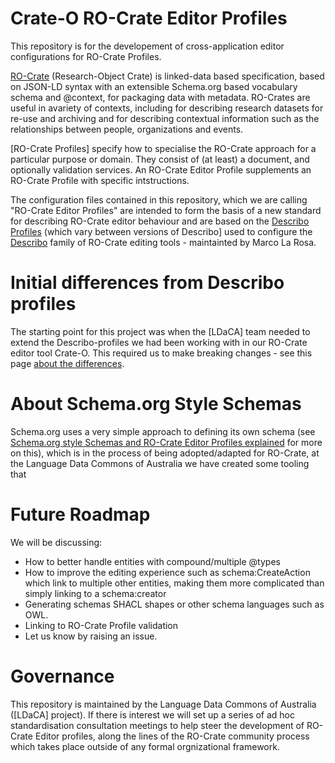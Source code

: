 # Crate-O RO-Crate Editor Profiles

This repository is for the developement of cross-application editor configurations for RO-Crate Profiles.

[RO-Crate] (Research-Object Crate) is linked-data based specification, based on JSON-LD syntax with an extensible Schema.org based vocabulary schema and @context, for packaging data with metadata. RO-Crates are useful in avariety of contexts, including for describing research datasets for re-use and archiving and for describing contextual information such as the relationships between people, organizations and events.

[RO-Crate Profiles] specify how to specialise the RO-Crate approach for a particular purpose or domain. They consist of (at least) a document, and optionally validation services. An RO-Crate Editor Profile supplements an RO-Crate Profile with specific intstructions. 

The configuration files contained in this repository, which we are calling "RO-Crate Editor Profiles" are intended to form the basis of a new standard for describing RO-Crate editor behaviour and are based on the [Describo Profiles] (which vary between versions of Describo] used to configure the [Describo] family of RO-Crate editing tools - maintainted by Marco La Rosa.


# Initial differences from Describo profiles

The starting point for this project was when the [LDaCA] team needed to extend the Describo-profiles we had been working with in our RO-Crate editor tool Crate-O. This required us to make breaking changes - see this page [about the differences](docs/describo-diffs.md).

# About Schema.org Style Schemas

Schema.org uses a very simple approach to defining its own schema (see
[Schema.org style Schemas and RO-Crate Editor Profiles explained](./docs/soss-pofiles.md)
for more on this), which is in the process of being adopted/adapted for RO-Crate, at the Language Data Commons of Australia we have created some tooling that

# Future Roadmap

We will be discussing:

- How to better handle entities with compound/multiple @types
- How to improve the editing experience such as schema:CreateAction which link to multiple other entities, making them more complicated than simply linking to a schema:creator
- Generating schemas SHACL shapes or other schema languages such as OWL.
- Linking to RO-Crate Profile validation
- Let us know by raising an issue.


# Governance 

This repository is maintained by the Language Data Commons of Australia ([LDaCA] project). If there is interest we will set up a series of ad hoc standardisation consultation meetings to help steer the development of RO-Crate Editor profiles, along the lines of the RO-Crate community process which takes place outside of any formal orgnizational framework.


[RO-Crate]: https://www.researchobject.org/ro-crate/
[RO-Crate Profiiles]: https://github.com/ResearchObject/ro-crate/blob/master/docs/1.2-DRAFT/profiles.md
[Describo]: https://describo.github.io/
[Describo Profiles]: https://github.com/describo/profiles/tree/master

